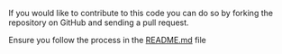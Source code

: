 
If you would like to contribute to this code you can do so by forking the repository on GitHub and sending a pull request.

Ensure you follow the process in the [README.md](https://github.com/Nickyshe/Retrofit-Docs/blob/main/README.md) file

